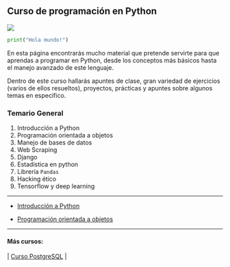 ## Curso de programación en Python

![](https://www.kindpng.com/picc/m/159-1595848_python-logo-png-transparent-background-python-logo-png.png)

```python
print("Hola mundo!")
```

En esta página encontrarás mucho material que pretende servirte para que aprendas a programar en Python, desde los conceptos más básicos hasta el manejo avanzado de este lenguaje.

Dentro de este curso hallarás apuntes de clase, gran variedad de ejercicios (varios de ellos resueltos), proyectos, prácticas y apuntes sobre algunos temas en especifico.

### Temario General

1. Introducción a Python
2. Programación orientada a objetos
3. Manejo de bases de datos
4. Web Scraping
5. Django
6. Estadística en python
7. Librería ``Pandas``
8. Hacking ético
9. Tensorflow y deep learning

---

* [Introducción a Python](index_curso_basico.md)

* [Programación orientada a objetos](index_poo.md)

---

#### Más cursos:

\| [Curso PostgreSQL](https://luisapaez.github.io/Curso_Postgres/) \|
